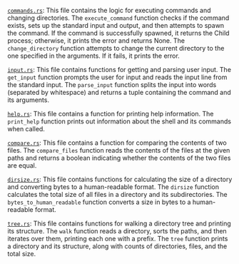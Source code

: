 [`commands.rs`](https://github.com/KekmaTime/ferrous/blob/main/src/mods/commands.rs): This file contains the logic for executing commands and changing directories. The `execute_command` function checks if the command exists, sets up the standard input and output, and then attempts to spawn the command. If the command is successfully spawned, it returns the Child process; otherwise, it prints the error and returns None. The `change_directory` function attempts to change the current directory to the one specified in the arguments. If it fails, it prints the error.

[`input.rs`](https://github.com/KekmaTime/ferrous/blob/main/src/mods/input.rs): This file contains functions for getting and parsing user input. The `get_input` function prompts the user for input and reads the input line from the standard input. The `parse_input` function splits the input into words (separated by whitespace) and returns a tuple containing the command and its arguments.

[`help.rs`](https://github.com/KekmaTime/ferrous/blob/main/src/mods/help.rs): This file contains a function for printing help information. The `print_help` function prints out information about the shell and its commands when called.

[`compare.rs`](https://github.com/KekmaTime/ferrous/blob/main/src/mods/compare.rs): This file contains a function for comparing the contents of two files. The `compare_files` function reads the contents of the files at the given paths and returns a boolean indicating whether the contents of the two files are equal.

[`dirsize.rs`](https://github.com/KekmaTime/ferrous/blob/main/src/mods/dirsize.rs): This file contains functions for calculating the size of a directory and converting bytes to a human-readable format. The `dirsize` function calculates the total size of all files in a directory and its subdirectories. The `bytes_to_human_readable` function converts a size in bytes to a human-readable format.

[`tree.rs`](https://github.com/KekmaTime/ferrous/blob/main/src/mods/tree.rs): This file contains functions for walking a directory tree and printing its structure. The `walk` function reads a directory, sorts the paths, and then iterates over them, printing each one with a prefix. The `tree` function prints a directory and its structure, along with counts of directories, files, and the total size.
